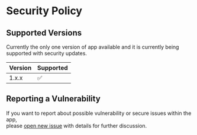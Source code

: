 # Security Policy

## Supported Versions

Currently the only one version of app available and it is
currently being supported with security updates.

| Version | Supported          |
| ------- | ------------------ |
| 1.x.x   | :white_check_mark: |

## Reporting a Vulnerability

If you want to report about possible vulnerability or secure issues within the app,    
please [open new issue](https://github.com/jamland/samplescope/issues/new/choose) with details for further discussion.
